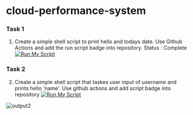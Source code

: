 # cloud-performance-system




### Task 1

1. Create a simple shell script to print hello and todays date. Use Github Actions and add the run script badge into repository.
 Status : Complete [![Run My Script](https://github.com/pleiadev24/cloud-performance-system/actions/workflows/main.yml/badge.svg)](https://github.com/pleiadev24/cloud-performance-system/actions/workflows/main.yml)

### Task 2

2. Create a simple shell script that taskes user input of username and prints hello 'name'. Use github actions and add script badge into repository
[![Run My Script](https://github.com/pleiadev24/cloud-performance-system/actions/workflows/main.yml/badge.svg)](https://github.com/pleiadev24/cloud-performance-system/actions/workflows/main.yml)

![output2](./output2.png)
